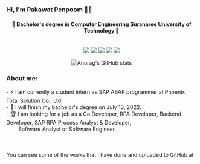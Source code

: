 ### Hi, I'm Pakawat Penpoom 🐱‍🏍

<div align = 'center'>
 

 <p>
   <h4>
     🎃 Bachelor's degree in Computer Engineering Suranaree University of Technology 🎃<br><br>
   </h4>
  </p>
 
![](https://github-profile-summary-cards.vercel.app/api/cards/profile-details?username=pakawatkung&theme=dracula)
![](http://github-profile-summary-cards.vercel.app/api/cards/repos-per-language?username=pakawatkung&theme=dracula)
![](http://github-profile-summary-cards.vercel.app/api/cards/most-commit-language?username=pakawatkung&theme=dracula)
![](http://github-profile-summary-cards.vercel.app/api/cards/stats?username=pakawatkung&theme=dracula)
![](http://github-profile-summary-cards.vercel.app/api/cards/productive-time?username=pakawatkung&theme=dracula&utcOffset=7)


![Anurag's GitHub stats](https://github-readme-stats.vercel.app/api?username=pakawatkung&show_icons=true&theme=synthwave) 


 
 </div>
 
 <h3> About me: </h3>
- ⚡ I am currently a student intern as SAP ABAP programmer at Phoenix Total Solution Co., Ltd.<br>
- 🎉 I will finish my bachelor's degree on July 13, 2022.<br>
- 🏆 I am looking for a job as a Go Developer, RPA Developer, Backend Developer, SAP RPA Process Analyst & Developer, <br>
     &nbsp; &nbsp; &nbsp; &nbsp; Software Analyst or Software Engineer.<br><br>

</div><br><br>

<div align = 'center'>
  You can see some of the works that I have done and uploaded to GitHub at &nbsp; &nbsp;
  <a href="https://github.com/pakawatkung?tab=repositories">
 <img alt="" src="https://img.shields.io/badge/Git-F05032.svg?style=for-the-badge&logo=Git&logoColor=white"/>
 </a>
 
 </div>
 


